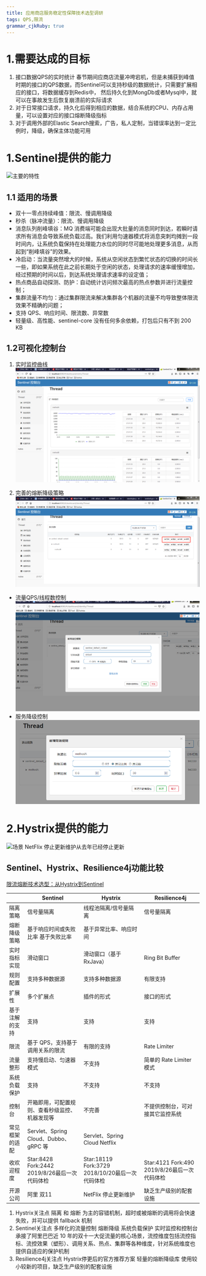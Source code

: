 ```yaml
---
title: 应用商店服务稳定性保障技术选型调研
tags: QPS,限流
grammar_cjkRuby: true
---
```


# 1.需要达成的目标
1. 接口数据QPS的实时统计
 春节期间应商店流量冲垮宕机，但是未捕获到峰值时期的接口的QPS数据，而Sentinel可以支持秒级的数据统计，只需要扩展相应的接口，将数据缓存到Redis中，
 然后持久化到MongDb或者Mysql中，就可以在事故发生后恢复崩溃前的实际请求
2. 对于日常接口请求，持久化后得到相应的数据，结合系统的CPU、内存占用量，可以设置对应的接口熔断降级指标
3. 对于调用外部的Elastic Search搜索，广告，私人定制，当错误率达到一定比例时，降级，确保主体功能可用


# 1.Sentinel提供的能力
![主要的特性](https://user-images.githubusercontent.com/9434884/50505538-2c484880-0aaf-11e9-9ffc-cbaaef20be2b.png)

## 1.1 适用的场景

- 双十一零点持续峰值：限流、慢调用降级
-  秒杀（脉冲流量）：限流、慢调用降级
-  消息队列削峰填谷：MQ 消费端可能会出现大批量的消息同时到达，若瞬时请求所有消息会导致系统负载过高。我们利用匀速器模式将消息突刺均摊到一段时间内，让系统负载保持在处理能力水位的同时尽可能地处理更多消息，从而起到“削峰填谷”的效果。
-  冷启动：当流量突然增大的时候，系统从空闲状态到繁忙状态的切换的时间长一些，即如果系统在此之前长期处于空闲的状态，处理请求的速率缓慢增加，经过预期的时间以后，到达系统处理请求速率的设定值；
-  热点商品自动探测、防护：自动统计访问频次最高的热点参数并进行流量控制；
-  集群流量不均匀：通过集群限流来解决集群各个机器的流量不均导致整体限流效果不精确的问题；
- 支持 QPS、响应时间、限流数、异常数
- 轻量级、高性能、sentinel-core 没有任何多余依赖，打包后只有不到 200 KB

## 1.2可视化控制台
1. 实时监控曲线
![实时监控曲线](./images/sentinel界面实时监控.png)

2. 完善的熔断降级策略
![熔断降级配置](./images/流控降级热点.png)
- 流量QPS/线程数控制
![流量](./images/流控.png)
- 服务降级控制
![服务降级](./images/服务降级.png)




# 2.Hystrix提供的能力
![场景](https://raw.githubusercontent.com/wiki/Netflix/Hystrix/images/soa-2-640.png)
NetFlix  停止更新维护从去年已经停止更新

## Sentinel、Hystrix、Resilience4j功能比较
[限流熔断技术选型：从Hystrix到Sentinel](https://www.sohu.com/a/282806665_268033)

|  	| Sentinel | 	Hystrix |  Resilience4j |
| -------- | ---------- | ------- | ------- |
| 隔离策略 | 信号量隔离 |	线程池隔离/信号量隔离  | 信号量隔离 |
| 熔断降级策略  | 	基于响应时间或失败比率 	基于失败比率  |  基于异常比率、响应时间 |
| 实时指标实现 |	滑动窗口   | 	滑动窗口（基于 RxJava）  | Ring Bit Buffer |
| 规则配置   | 	支持多种数据源  | 	支持多种数据源  | 有限支持 | 
| 扩展性  | 	多个扩展点  | 	插件的形式  | 接口的形式 |
| 基于注解的支持  | 	支持  | 	支持  |	支持  |
| 限流  | 	基于 QPS，支持基于调用关系的限流  | 	有限的支持  | Rate Limiter |
| 流量整形  | 	支持慢启动、匀速器模式  | 	不支持  | 简单的 Rate Limiter 模式 |
| 系统负载保护  | 	支持  | 	不支持  |  不支持 |
| 控制台  | 	开箱即用，可配置规则、查看秒级监控、机器发现等  | 	不完善  | 不提供控制台，可对接其它监控系统 |
| 常见框架的适配  | 	Servlet、Spring Cloud、Dubbo、gRPC 等  | 	Servlet、Spring Cloud Netflix  |
| 收欢迎程度 |      Star:8428 Fork:2442 2019/8/26最后一次代码体检   |       Star:18119 Fork:3729  2018/10/20最后一次代码体检     |  Star:4121 Fork:490 2019/8/26最后一次代码体检  |
| 开源公司 | 阿里  双11  | NetFlix  停止更新维护 |  缺乏生产级别的配套设施 |



 1. Hystrix关注点
      隔离 和 熔断 为主的容错机制，超时或被熔断的调用将会快速失败，并可以提供 fallback 机制
 2. Sentinel关注点
    多样化的流量控制
    熔断降级
    系统负载保护
    实时监控和控制台
	承接了阿里巴巴近 10 年的双十一大促流量的核心场景，流控维度包括流控指标、流控效果（塑形）、调用关系、热点、集群等各种维度，针对系统维度也提供自适应的保护机制
 3. Resilience4j关注点
    Hystrix停更后的官方推荐方案
	轻量的熔断降级库
	使用较小较新的项目，缺乏生产级别的配套设施


